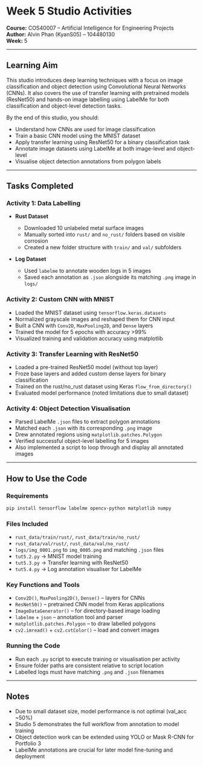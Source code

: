 # Week 5 Studio Activities

**Course:** COS40007 – Artificial Intelligence for Engineering Projects  
**Author:** Alvin Phan (KyanS05) – 104480130  
**Week:** 5

---

## Learning Aim

This studio introduces deep learning techniques with a focus on image classification and object detection using Convolutional Neural Networks (CNNs). It also covers the use of transfer learning with pretrained models (ResNet50) and hands-on image labelling using LabelMe for both classification and object-level detection tasks.

By the end of this studio, you should:
- Understand how CNNs are used for image classification
- Train a basic CNN model using the MNIST dataset
- Apply transfer learning using ResNet50 for a binary classification task
- Annotate image datasets using LabelMe at both image-level and object-level
- Visualise object detection annotations from polygon labels

---

## Tasks Completed

### Activity 1: Data Labelling
- **Rust Dataset**
  - Downloaded 10 unlabeled metal surface images
  - Manually sorted into `rust/` and `no_rust/` folders based on visible corrosion
  - Created a new folder structure with `train/` and `val/` subfolders

- **Log Dataset**
  - Used `labelme` to annotate wooden logs in 5 images
  - Saved each annotation as `.json` alongside its matching `.png` image in `logs/`

### Activity 2: Custom CNN with MNIST
- Loaded the MNIST dataset using `tensorflow.keras.datasets`
- Normalized grayscale images and reshaped them for CNN input
- Built a CNN with `Conv2D`, `MaxPooling2D`, and `Dense` layers
- Trained the model for 5 epochs with accuracy >99%
- Visualized training and validation accuracy using matplotlib

### Activity 3: Transfer Learning with ResNet50
- Loaded a pre-trained ResNet50 model (without top layer)
- Froze base layers and added custom dense layers for binary classification
- Trained on the rust/no_rust dataset using Keras `flow_from_directory()`
- Evaluated model performance (noted limitations due to small dataset)

### Activity 4: Object Detection Visualisation
- Parsed LabelMe `.json` files to extract polygon annotations
- Matched each `.json` with its corresponding `.png` image
- Drew annotated regions using `matplotlib.patches.Polygon`
- Verified successful object-level labelling for 5 images
- Also implemented a script to loop through and display all annotated images

---

## How to Use the Code

### Requirements

```bash
pip install tensorflow labelme opencv-python matplotlib numpy
```

### Files Included
- `rust_data/train/rust/`, `rust_data/train/no_rust/`  
- `rust_data/val/rust/`, `rust_data/val/no_rust/`  
- `logs/img_0001.png` to `img_0005.png` and matching `.json` files  
- `tut5.2.py` → MNIST model training
- `tut5.3.py` → Transfer learning with ResNet50
- `tut5.4.py` → Log annotation visualiser for LabelMe

### Key Functions and Tools
- `Conv2D()`, `MaxPooling2D()`, `Dense()` – layers for CNNs
- `ResNet50()` – pretrained CNN model from Keras applications
- `ImageDataGenerator()` – for directory-based image loading
- `labelme` + `json` – annotation tool and parser
- `matplotlib.patches.Polygon` – to draw labelled polygons
- `cv2.imread()` + `cv2.cvtColor()` – load and convert images

### Running the Code
- Run each `.py` script to execute training or visualisation per activity
- Ensure folder paths are consistent relative to script location
- Labelled logs must have matching `.png` and `.json` filenames

---

## Notes
- Due to small dataset size, model performance is not optimal (val_acc ~50%)
- Studio 5 demonstrates the full workflow from annotation to model training
- Object detection work can be extended using YOLO or Mask R-CNN for Portfolio 3
- LabelMe annotations are crucial for later model fine-tuning and deployment
